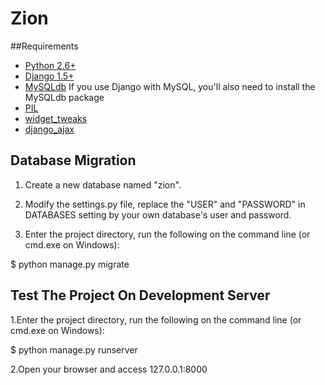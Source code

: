 # Zion


##Requirements

- [Python 2.6+](https://www.python.org/downloads/) 
- [Django 1.5+](https://www.djangoproject.com/download/) 
- [MySQLdb](http://sourceforge.net/projects/mysql-python/) If you use Django with MySQL, you'll also need to install the MySQLdb package
- [PIL](http://www.pythonware.com/products/pil/)
- [widget_tweaks](https://pypi.python.org/pypi/django-widget-tweaks)
- [django_ajax](https://github.com/yceruto/django-ajax)

## Database Migration
1. Create a new database named "zion".
2. Modify the settings.py file, replace the "USER" and "PASSWORD" 
   in DATABASES setting by your own database's user and password.
   
3. Enter the project directory, run the following on the command line (or cmd.exe on Windows):

$ python manage.py migrate

## Test The Project On Development Server
1.Enter the project directory, run the following on the command line (or cmd.exe on Windows):

   $ python manage.py runserver
   
2.Open your browser and access 127.0.0.1:8000